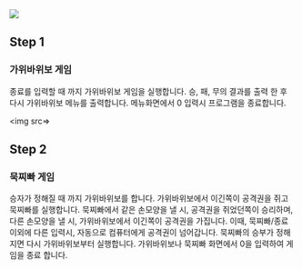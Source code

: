 <img src=https://github.com/yagom-academy/ios-rock-paper-scissors/blob/e772d205d71bc4f4a2adf9e502cb32200932613d/가위바위보%20수정판.png>

## Step 1
### 가위바위보 게임

종료를 입력할 때 까지 가위바위보 게임을 실행합니다.
승, 패, 무의 결과를 출력 한 후 다시 가위바위보 메뉴를 출력합니다.
메뉴화면에서 0 입력시 프로그램을 종료합니다.

<img src=>

## Step 2
### 묵찌빠 게임

승자가 정해질 때 까지 가위바위보를 합니다.
가위바위보에서 이긴쪽이 공격권을 쥐고 묵찌빠를 실행합니다.
묵찌빠에서 같은 손모양을 낼 시, 공격권을 쥐었던쪽이 승리하며, 다른 손모양을 낼 시, 가위바위보에서 이긴쪽이
공격권을 가집니다. 이때, 묵찌빠/종료 이외에 다른 입력시, 자동으로 컴퓨터에게 공격권이 넘어갑니다.
묵찌빠의 승부가 정해지면 다시 가위바위보부터 실행합니다.
가위바위보나 묵찌빠 화면에서 0을 입력하여 게임을 종료 합니다.
